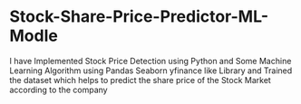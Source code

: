 # Stock-Share-Price-Predictor-ML-Modle
I have Implemented Stock Price Detection using Python and Some Machine Learning Algorithm using Pandas Seaborn yfinance like Library  and Trained the dataset  which helps to predict the share price of the Stock Market according to the company  
